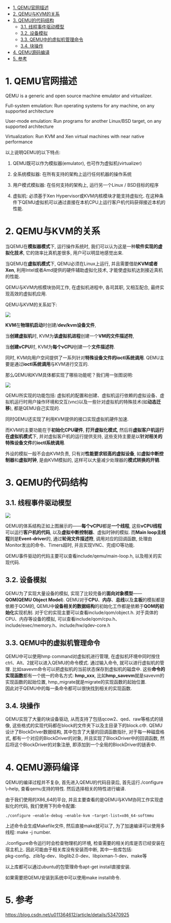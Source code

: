 
<!-- @import "[TOC]" {cmd="toc" depthFrom=1 depthTo=6 orderedList=false} -->

<!-- code_chunk_output -->

- [1. QEMU官网描述](#1-qemu官网描述)
- [2. QEMU与KVM的关系](#2-qemu与kvm的关系)
- [3. QEMU的代码结构](#3-qemu的代码结构)
  - [3.1. 线程事件驱动模型](#31-线程事件驱动模型)
  - [3.2. 设备模拟](#32-设备模拟)
  - [3.3. QEMU中的虚拟机管理命令](#33-qemu中的虚拟机管理命令)
  - [3.4. 块操作](#34-块操作)
- [4. QEMU源码编译](#4-qemu源码编译)
- [5. 参考](#5-参考)

<!-- /code_chunk_output -->

# 1. QEMU官网描述

QEMU is a generic and open source machine emulator and virtualizer.

Full-system emulation: Run operating systems for any machine, on any supported architecture

User-mode emulation: Run programs for another Linux/BSD target, on any supported architecture

Virtualization: Run KVM and Xen virtual machines with near native performance

以上说明QEMU的以下特点:

1. QEMU既可以作为模拟器(emulator), 也可作为虚拟机(virtualizer)

2. 全系统模拟器: 在所有支持的架构上运行任何机器的操作系统

3. 用户模式模拟器: 在任何支持的架构上, 运行另一个Linux / BSD目标的程序

4. 虚拟机: 必须基于Xen Hypervisor或KVM内核模块才能支持虚拟化. 在这种条件下QEMU虚拟机可以通过直接在本机CPU上运行客户机代码获得接近本机的性能. 

# 2. QEMU与KVM的关系

当QEMU在**模拟器模式**下, 运行操作系统时, 我们可以认为这是一种**软件实现的虚拟化技术**, 它的效率比真机差很多, 用户可以明显地感觉出来. 

当QEMU在**虚拟机模式**下, QEMU必须在Linux上运行, 并且需要借助**KVM或者Xen**, 利用Intel或者Amd提供的硬件辅助虚拟化技术, 才能使虚拟机达到接近真机的性能. 

QEMU与KVM内核模块协同工作, 在虚拟机进程中, 各司其职, 又相互配合, 最终实现高效的虚拟机应用. 

QEMU与KVM的关系如下: 

![](./images/2019-06-03-10-02-47.png)

**KVM**在**物理机启动**时创建/**dev/kvm设备文件**, 

当**创建虚拟机**时, KVM为**该虚拟机进程**创建一个**VM的文件描述符**, 

当**创建vCPU**时, KVM为**每个vCPU**创建一个**文件描述符**. 

同时, KVM向用户空间提供了一系列针对**特殊设备文件的ioctl系统调用**. QEMU主要是通过**ioctl系统调用**与KVM进行交互的. 

那么QEMU和KVM具体都实现了哪些功能呢？我们用一张图说明: 

![](./images/2019-06-03-10-18-43.png)

QEMU所实现的功能包括: 虚拟机的配置和创建、虚拟机运行依赖的虚拟设备、虚拟机运行时用户操作环境和交互(vnc)以及一些针对虚拟机的特殊技术(如**动态迁移**), 都是QEMU自己实现的. 

同时QEMU还实现了利用KVM提供的接口实现虚拟机硬件加速.  

而KVM的主要功能在于**初始化CPU硬件**, **打开虚拟化模式**, 然后将**虚拟客户机运行在虚拟机模式**下, 并对虚拟客户机的运行提供支持, 这些支持主要是以**针对相关的特殊设备文件**的**ioctl系统调用**. 

外设的模拟一般不会由KVM负责, 只有对**性能要求较高的虚拟设备**, 如**虚拟中断控制器**和**虚拟时钟**, 是由KVM模拟的, 这样可以大量减少处理器的**模式转换的开销**. 

# 3. QEMU的代码结构

## 3.1. 线程事件驱动模型

![](./images/2019-06-04-09-00-41.png)

QEMU的体系结构正如上图展示的——**每个vCPU**都是**一个线程**, 这些**vCPU线程**可以运行**客户机的代码**, 以及**虚拟中断控制器**、虚拟时钟的模拟. 而**Main loop主线程**则是**Event\-driver**的, 通过**轮询文件描述符**, 调用对应的回调函数, 处理由Monitor发出的命令、Timers超时, 并且实现VNC、完成IO等功能.  

QEMU事件驱动的代码主要可以查看include/qemu/main\-loop.h, 以及相关的实现代码. 

## 3.2. 设备模拟

QEMU为了实现大量设备的模拟, 实现了比较完备的**面向对象模型**——**QOM(QEMU Object Model**). QEMU对于**CPU**、**内存**、**总线**以及**主板**的模拟都是依赖于QOM的, QEMU中**设备相关的数据结构**的初始化工作都是依赖于**QOM的初始化**实现机制. 对于它的实现主要可以查看include/qom/object.h. 对于具体的CPU、内存等设备的模拟, 可以查看include/qom/cpu.h、include/exec/memory.h、include/hw/qdev\-core.h

## 3.3. QEMU中的虚拟机管理命令

QEMU中可以使用hmp command对虚拟机进行管理, 在虚拟机环境中同时按住ctrl、Alt、2就可以进入QEMU的命令模式. 通过输入命令, 就可以进行虚拟机的管理. 比如savevm命令可以把虚拟机的当前状态保存到虚拟机的磁盘中. 这些**命令的实现函数**都有一个统一的命名方式: **hmp\_xxx**, 比如**hmp\_savevm**就是savevm的实现函数的起始位置, hmp\_migrate就是migrate的实现函数的起始位置.  
因此对于QEMU中的每一条命令都可以很快找到相关的实现函数. 

## 3.4. 块操作

QEMU实现了大量的块设备驱动, 从而支持了包括qcow2、qed、raw等格式的镜像, 这些格式的实现代码都在block的文件夹下以及主目录下的block.c中. QEMU设计了BlockDriver数据结构, 其中包含了大量的回调函数指针, 对于每一种磁盘格式, 都有一个对应的BlockDriver的对象, 并且实现了BlockDriver中的回调函数, 然后将这个BlockDriver的对象注册, 即添加到一个全局的BlockDriver的链表中. 

# 4. QEMU源码编译

QEMU的编译过程并不复杂, 首先进入QEMU的代码目录后, 首先运行./configure \–help, 查看qemu支持的特性. 然后选择相关的特性进行编译.  

由于我们使用的X86_64的平台, 并且主要查看的是QEMU与KVM协同工作实现虚拟化的代码, 我们使用下列命令配置:  

```
./configure –enable-debug –enable-kvm –target-list=x86_64-softmmu 
```

上述命令会生成Makefile文件, 然后直接make就可以了, 为了加速编译可以使用多线程: make -j number. 

./configure命令运行时会检查物理机的环境, 检查需要的相关的库是否已经安装在宿主机上. 因此可能由于相关库没有安装而中断, 其中一些库包括:  
pkg\-config、zlib1g\-dev、libglib2.0\-dev、libpixman\-1\-dev、make等 

以上库都可以通过ubuntu的包管理命令apt\-get install直接安装. 

如果需要把QEMU安装到系统中可以使用make install命令. 

# 5. 参考

https://blog.csdn.net/u011364612/article/details/53470925